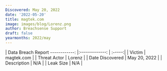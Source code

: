 ```yaml
---
Discovered: May 20, 2022
date: '2022-05-20'
title: magtek.com
image: images/blog/Lorenz.png
author: Breachsense Support
draft: false
yearmonths: 2022/may
---
```



| Data Breach Report
------------:   |:-------------:    | :-----:|
| Victim    | magtek.com      | 
| Threat Actor    | Lorenz      | 
| Date Discovered    | May 20, 2022      | 
| Description    | N/A      | 
| Leak Size    | N/A      | 


